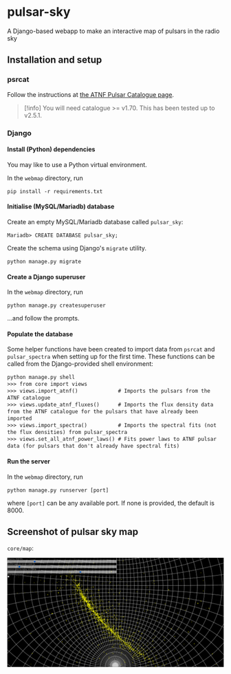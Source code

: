 # pulsar-sky
A Django-based webapp to make an interactive map of pulsars in the radio sky

## Installation and setup

### psrcat

Follow the instructions at [the ATNF Pulsar Catalogue page](https://www.atnf.csiro.au/people/pulsar/psrcat/download.html).

> [!info]
> You will need catalogue >= v1.70. This has been tested up to v2.5.1.

### Django

#### Install (Python) dependencies

You may like to use a Python virtual environment.

In the `webmap` directory, run

```
pip install -r requirements.txt
```

#### Initialise (MySQL/Mariadb) database

Create an empty MySQL/Mariadb database called `pulsar_sky`:
```
Mariadb> CREATE DATABASE pulsar_sky;
```

Create the schema using Django's `migrate` utility.
```
python manage.py migrate
```

#### Create a Django superuser

In the `webmap` directory, run

```
python manage.py createsuperuser
```

...and follow the prompts.

#### Populate the database

Some helper functions have been created to import data from `psrcat` and `pulsar_spectra` when setting up for the first time. These functions can be called from the Django-provided shell environment:

```
python manage.py shell
>>> from core import views
>>> views.import_atnf()             # Imports the pulsars from the ATNF catalogue
>>> views.update_atnf_fluxes()      # Imports the flux density data from the ATNF catalogue for the pulsars that have already been imported
>>> views.import_spectra()          # Imports the spectral fits (not the flux densities) from pulsar_spectra
>>> views.set_all_atnf_power_laws() # Fits power laws to ATNF pulsar data (for pulsars that don't already have spectral fits)
```

#### Run the server

In the `webmap` directory, run

```
python manage.py runserver [port]
```
where `[port]` can be any available port.
If none is provided, the default is 8000.

## Screenshot of pulsar sky map

`core/map`:

![screenshot.png](screenshot.png)
